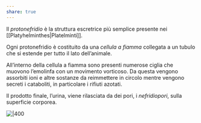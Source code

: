 ```yaml
---
share: true
---
```

Il *protonefridio* è la struttura escretrice più semplice presente nei [[Platyhelminthes|Platelminti]].

Ogni protonefridio è costituito da una *cellula a fiamma* collegata a un tubulo che si estende per tutto il lato dell’animale.

All’interno della cellula a fiamma sono presenti numerose ciglia che muovono l’emolinfa con un movimento vorticoso. Da questa vengono assorbiti ioni e altre sostanze da reimmettere in circolo mentre vengono secreti i cataboliti, in particolare i rifiuti azotati. 

Il prodotto finale, l’urina, viene rilasciata da dei pori, i *nefridiopori*, sulla superficie corporea.

![|400](997acc22473a0255ed9a96d861acad21_MD5%201.png)